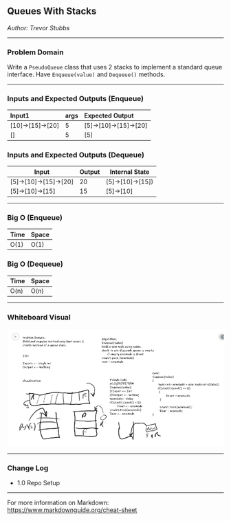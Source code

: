 ## Queues With Stacks
*Author: Trevor Stubbs*

---

### Problem Domain
Write a `PseudoQueue` class that uses 2 stacks to implement a standard queue interface. 
Have `Enqueue(value)` and `Dequeue()` methods.

---

### Inputs and Expected Outputs (Enqueue)

| Input1 | args | Expected Output |
| :----------- | :----------- | :----------- |
| [10]->[15]->[20] | 5 | [5]->[10]->[15]->[20]
| [] | 5 | [5]

### Inputs and Expected Outputs (Dequeue)

| Input | Output| Internal State
--- | --- | ---
[5]->[10]->[15]->[20] |	20 |	[5]->[10]->[15])
[5]->[10]->[15] | 15 | [5]->[10]


---

### Big O (Enqueue)


| Time | Space |
| :----------- | :----------- |
| O(1) | O(1) |

### Big O (Dequeue)

| Time | Space |
| :----------- | :----------- |
| O(n) | O(n) |

---


### Whiteboard Visual
![WhiteBoard](assets/CodeChallenges11.png)


---

### Change Log
- 1.0 Repo Setup 

---

For more information on Markdown: https://www.markdownguide.org/cheat-sheet